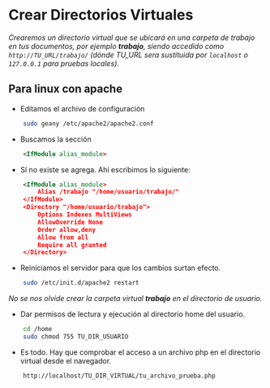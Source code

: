 # Crear Directorios **Virtuales**
 
*Crearemos un directorio virtual que se ubicará en una carpeta de trabajo en tus documentos, por ejemplo **trabajo**, siendo accedido como `http://TU_URL/trabajo/` (dónde TU_URL sera sustituida por `localhost` o `127.0.0.1` para pruebas locales).*
 
## Para linux con apache
 
- Editamos el archivo de configuración

```bash
    sudo geany /etc/apache2/apache2.conf
```
 
- Buscamos la sección

```XML
    <IfModule alias_module>
```
 
- Sí no existe se agrega. Ahí escribimos lo siguiente:

```XML
    <IfModule alias_module>
        Alias /trabajo "/home/usuario/trabajo/"
    </IfModule>
    <Directory "/home/usuario/trabajo">
        Options Indexes MultiViews
        AllowOverride None
        Order allow,deny
        Allow from all
        Require all granted
    </Directory>
```
 
- Reiniciamos el servidor para que los cambios surtan efecto.

```bash
    sudo /etc/init.d/apache2 restart
```
 
*No se nos olvide crear la carpeta virtual **trabajo** en el directorio de usuario.*
 
- Dar permisos de lectura y ejecución al directorio home del usuario.

```bash
    cd /home
    sudo chmod 755 TU_DIR_USUARIO
```
 
- Es todo. Hay que comprobar el acceso a un archivo php en el directorio virtual desde el navegador.

```
    http://localhost/TU_DIR_VIRTUAL/tu_archivo_prueba.php
```
